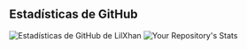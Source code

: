 Estadísticas de GitHub
---

![Estadísticas de GitHub de LilXhan](https://github-readme-stats.vercel.app/api?username=lilxhan&show_icons=true&theme=blue-green)
![Your Repository's Stats](https://github-readme-stats.vercel.app/api/top-langs/?username=lilxhan&theme=blue-green&layout=compact)
